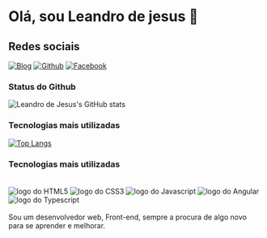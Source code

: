 # Olá, sou Leandro de jesus 👋

## Redes sociais
[![Blog](https://img.shields.io/badge/LinkedIn-0077B5?style=for-the-badge&logo=linkedin&logoColor=white)]([https://](https://www.linkedin.com/in/leandro-de-jesus-0370b6132/))
[![Github](https://img.shields.io/badge/GitHub-100000?style=for-the-badge&logo=github&logoColor=white)](https://github.com/doomquest3)
[![Facebook](https://img.shields.io/badge/Facebook-1877F2?style=for-the-badge&logo=facebook&logoColor=white)](https://www.facebook.com/leandro.jesus.50951/)


### Status do Github
![Leandro de Jesus's GitHub stats](https://github-readme-stats.vercel.app/api?username=doomquest3&show_icons=true&theme=tokyonight)

### Tecnologias mais utilizadas

[![Top Langs](https://github-readme-stats.vercel.app/api/top-langs/?username=doomquest3&layout=donut-vertical)](https://github.com/anuraghazra/github-readme-stats)

### Tecnologias mais utilizadas

<div style="display: inline_block"></br>
    <img align="center" src="https://img.shields.io/badge/HTML-239120?style=for-the-badge&logo=html5&logoColor=white" alt="logo do HTML5">
    <img align="center" src="https://img.shields.io/badge/CSS-239120?&style=for-the-badge&logo=css3&logoColor=white" alt="logo do CSS3">
    <img align="center" src="https://img.shields.io/badge/JavaScript-F7DF1E?style=for-the-badge&logo=javascript&logoColor=black" alt="logo do Javascript">
    <img align="center" src="https://img.shields.io/badge/Angular-DD0031?style=for-the-badge&logo=angular&logoColor=white" alt="logo do Angular">
    <img align="center" src="https://img.shields.io/badge/TypeScript-007ACC?style=for-the-badge&logo=typescript&logoColor=white" alt="logo do Typescript">

</div>
</br>
Sou um desenvolvedor web, Front-end, sempre a procura de algo novo para se aprender e melhorar.
